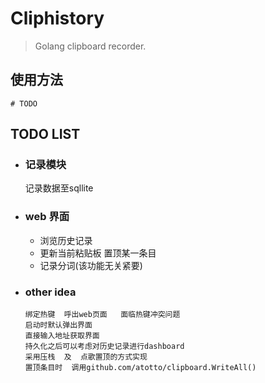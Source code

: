 # Cliphistory
> Golang clipboard recorder. 

## 使用方法
```$xslt
# TODO
```

## TODO LIST
- ### 记录模块
    记录数据至sqllite

- ### web 界面
    - 浏览历史记录
    - 更新当前粘贴板  置顶某一条目
    - 记录分词(该功能无关紧要)
    
- ### other idea
    ```
    绑定热键  呼出web页面   面临热键冲突问题  
    启动时默认弹出界面
    直接输入地址获取界面
    持久化之后可以考虑对历史记录进行dashboard
    采用压栈  及  点歌置顶的方式实现
    置顶条目时  调用github.com/atotto/clipboard.WriteAll()
    ```